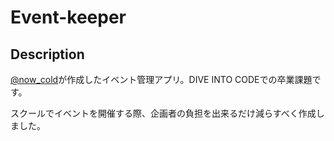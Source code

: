 Event-keeper
========

## Description
[@now_cold](https://twitter.com/now_cold?lang=ja)が作成したイベント管理アプリ。DIVE INTO CODEでの卒業課題です。
 
 スクールでイベントを開催する際、企画者の負担を出来るだけ減らすべく作成しました。

